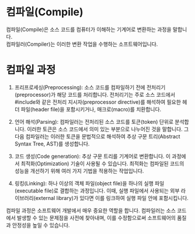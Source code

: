 # 컴파일(Compile)

컴파일(Compile)은 소스 코드를 컴퓨터가 이해하는 기계어로 변환하는 과정을 말합니다.  
컴파일러(Compiler)는 이러한 변환 작업을 수행하는 소프트웨어입니다.

# 컴파일 과정
1. 프리프로세싱(Preprocessing): 소스 코드를 컴파일하기 전에 전처리기(preprocessor)가 해당 코드를 처리합니다. 전처리기는 주로 소스 코드에서 #include와 같은 전처리 지시자(preprocessor directive)를 해석하여 필요한 헤더 파일(header file)을 포함시키거나, 매크로(macro)를 치환합니다.

2. 언어 해석(Parsing): 컴파일러는 전처리된 소스 코드를 토큰(token) 단위로 분석합니다. 이러한 토큰은 소스 코드에서 의미 있는 부분으로 나누어진 것을 말합니다. 그 다음 컴파일러는 이러한 토큰을 문법적으로 해석하여 추상 구문 트리(Abstract Syntax Tree, AST)를 생성합니다.

3. 코드 생성(Code generation): 추상 구문 트리를 기계어로 변환합니다. 이 과정에서 최적화(Optimization) 기술이 사용될 수 있습니다. 최적화는 컴파일된 코드의 성능을 개선하기 위해 여러 가지 기법을 적용하는 작업입니다.

4. 링킹(Linking): 하나 이상의 객체 파일(object file)을 하나의 실행 파일(executable file)로 결합하는 과정입니다. 이때, 실행 파일에서 사용되는 외부 라이브러리(external library)가 있다면 이를 링크하여 실행 파일 안에 포함시킵니다.

컴파일 과정은 소프트웨어 개발에서 매우 중요한 역할을 합니다. 컴파일러는 소스 코드에서 발생할 수 있는 문제점을 사전에 찾아내며, 이를 수정함으로써 소프트웨어의 품질과 안정성을 높일 수 있습니다.